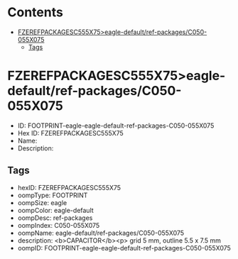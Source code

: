 



Contents
========

* [FZEREFPACKAGESC555X75>eagle-default/ref-packages/C050-055X075](#fzerefpackagesc555x75eagle-defaultref-packagesc050-055x075)
	* [Tags](#tags)

# FZEREFPACKAGESC555X75>eagle-default/ref-packages/C050-055X075

- ID: FOOTPRINT-eagle-eagle-default-ref-packages-C050-055X075
- Hex ID: FZEREFPACKAGESC555X75
- Name: 
- Description: 

## Tags

- hexID: FZEREFPACKAGESC555X75
- oompType: FOOTPRINT
- oompSize: eagle
- oompColor: eagle-default
- oompDesc: ref-packages
- oompIndex: C050-055X075
- oompName: eagle-default/ref-packages/C050-055X075
- description: &lt;b&gt;CAPACITOR&lt;/b&gt;&lt;p&gt;&#xD;
grid 5 mm, outline 5.5 x 7.5 mm
- oompID: FOOTPRINT-eagle-eagle-default-ref-packages-C050-055X075
